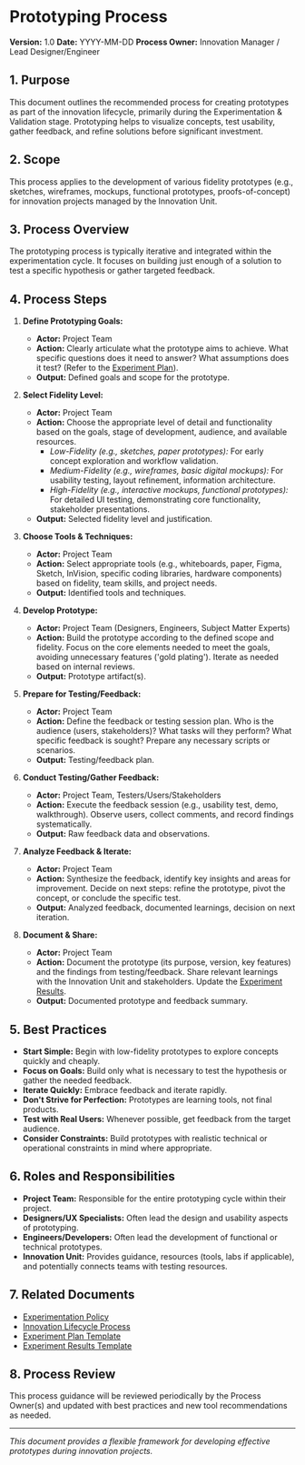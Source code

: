 # Prototyping Process

**Version:** 1.0
**Date:** YYYY-MM-DD
**Process Owner:** Innovation Manager / Lead Designer/Engineer

## 1. Purpose

This document outlines the recommended process for creating prototypes as part of the innovation lifecycle, primarily during the Experimentation & Validation stage. Prototyping helps to visualize concepts, test usability, gather feedback, and refine solutions before significant investment.

## 2. Scope

This process applies to the development of various fidelity prototypes (e.g., sketches, wireframes, mockups, functional prototypes, proofs-of-concept) for innovation projects managed by the Innovation Unit.

## 3. Process Overview

The prototyping process is typically iterative and integrated within the experimentation cycle. It focuses on building just enough of a solution to test a specific hypothesis or gather targeted feedback.

## 4. Process Steps

1.  **Define Prototyping Goals:**
    *   **Actor:** Project Team
    *   **Action:** Clearly articulate what the prototype aims to achieve. What specific questions does it need to answer? What assumptions does it test? (Refer to the [Experiment Plan](../Templates/Experiment_Plan_Template.md)).
    *   **Output:** Defined goals and scope for the prototype.

2.  **Select Fidelity Level:**
    *   **Actor:** Project Team
    *   **Action:** Choose the appropriate level of detail and functionality based on the goals, stage of development, audience, and available resources.
        *   *Low-Fidelity (e.g., sketches, paper prototypes):* For early concept exploration and workflow validation.
        *   *Medium-Fidelity (e.g., wireframes, basic digital mockups):* For usability testing, layout refinement, information architecture.
        *   *High-Fidelity (e.g., interactive mockups, functional prototypes):* For detailed UI testing, demonstrating core functionality, stakeholder presentations.
    *   **Output:** Selected fidelity level and justification.

3.  **Choose Tools & Techniques:**
    *   **Actor:** Project Team
    *   **Action:** Select appropriate tools (e.g., whiteboards, paper, Figma, Sketch, InVision, specific coding libraries, hardware components) based on fidelity, team skills, and project needs.
    *   **Output:** Identified tools and techniques.

4.  **Develop Prototype:**
    *   **Actor:** Project Team (Designers, Engineers, Subject Matter Experts)
    *   **Action:** Build the prototype according to the defined scope and fidelity. Focus on the core elements needed to meet the goals, avoiding unnecessary features ('gold plating'). Iterate as needed based on internal reviews.
    *   **Output:** Prototype artifact(s).

5.  **Prepare for Testing/Feedback:**
    *   **Actor:** Project Team
    *   **Action:** Define the feedback or testing session plan. Who is the audience (users, stakeholders)? What tasks will they perform? What specific feedback is sought? Prepare any necessary scripts or scenarios.
    *   **Output:** Testing/feedback plan.

6.  **Conduct Testing/Gather Feedback:**
    *   **Actor:** Project Team, Testers/Users/Stakeholders
    *   **Action:** Execute the feedback session (e.g., usability test, demo, walkthrough). Observe users, collect comments, and record findings systematically.
    *   **Output:** Raw feedback data and observations.

7.  **Analyze Feedback & Iterate:**
    *   **Actor:** Project Team
    *   **Action:** Synthesize the feedback, identify key insights and areas for improvement. Decide on next steps: refine the prototype, pivot the concept, or conclude the specific test.
    *   **Output:** Analyzed feedback, documented learnings, decision on next iteration.

8.  **Document & Share:**
    *   **Actor:** Project Team
    *   **Action:** Document the prototype (its purpose, version, key features) and the findings from testing/feedback. Share relevant learnings with the Innovation Unit and stakeholders. Update the [Experiment Results](../Reports/Experiment_Results_Template.md).
    *   **Output:** Documented prototype and feedback summary.

## 5. Best Practices

- **Start Simple:** Begin with low-fidelity prototypes to explore concepts quickly and cheaply.
- **Focus on Goals:** Build only what is necessary to test the hypothesis or gather the needed feedback.
- **Iterate Quickly:** Embrace feedback and iterate rapidly.
- **Don't Strive for Perfection:** Prototypes are learning tools, not final products.
- **Test with Real Users:** Whenever possible, get feedback from the target audience.
- **Consider Constraints:** Build prototypes with realistic technical or operational constraints in mind where appropriate.

## 6. Roles and Responsibilities

- **Project Team:** Responsible for the entire prototyping cycle within their project.
- **Designers/UX Specialists:** Often lead the design and usability aspects of prototyping.
- **Engineers/Developers:** Often lead the development of functional or technical prototypes.
- **Innovation Unit:** Provides guidance, resources (tools, labs if applicable), and potentially connects teams with testing resources.

## 7. Related Documents

- [Experimentation Policy](../Policies/Experimentation_Policy.md)
- [Innovation Lifecycle Process](./Innovation_Lifecycle_Process.md)
- [Experiment Plan Template](../Templates/Experiment_Plan_Template.md)
- [Experiment Results Template](../Reports/Experiment_Results_Template.md)

## 8. Process Review

This process guidance will be reviewed periodically by the Process Owner(s) and updated with best practices and new tool recommendations as needed.

---
*This document provides a flexible framework for developing effective prototypes during innovation projects.* 